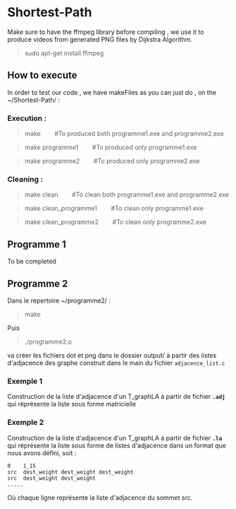 # Shortest-Path
Make sure to have the ffmpeg library before compiling , we use it to produce videos from generated PNG files by Dijkstra Algorithm. 

>sudo apt-get install ffmpeg  
## How to execute
In order to test our code , we have makeFiles as you can just do , on the ~/Shortest-Path/ :

### Execution : 
>make   &nbsp;&nbsp;&nbsp;&nbsp;&nbsp;&nbsp; #To produced both programme1.exe and programme2.exe

>make programme1   &nbsp;&nbsp;&nbsp;&nbsp;&nbsp;&nbsp; #To produced only programme1.exe 

>make programme2   &nbsp;&nbsp;&nbsp;&nbsp;&nbsp;&nbsp; #To produced only programme2.exe 

### Cleaning :
>make clean   &nbsp;&nbsp;&nbsp;&nbsp;&nbsp;&nbsp; #To clean both  programme1.exe and programme2.exe

>make clean_programme1   &nbsp;&nbsp;&nbsp;&nbsp;&nbsp;&nbsp; #To clean only  programme1.exe 

>make clean_programme2   &nbsp;&nbsp;&nbsp;&nbsp;&nbsp;&nbsp; #To clean only  programme2.exe 


## Programme 1
To be completed
## Programme 2
Dans le repertoire ~/programme2/ : 
> make 

Puis 

> ./programme2.o 


va créer les fichiers dot et png dans le dossier output/  à partir des listes d'adjacence des graphe construit dans le main du fichier `adjacence_list.c`
### Exemple 1
Construction de la liste d'adjacence d'un  T_graphLA à partir de fichier **`.adj`** qui réprésente la liste sous forme matricielle
### Exemple 2
Construction de la liste d'adjacence d'un  T_graphLA à partir de fichier **`.la`** qui réprésente la liste sous forme de listes d'adjacence dans un format que nous avons défini, soit : 
```
0    1_15    
src  dest_weight dest_weight dest_weight 
src  dest_weight dest_weight
.....
```
Où chaque ligne représente la liste d'adjacence du sommet src.
